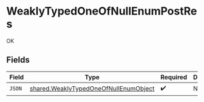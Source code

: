 # WeaklyTypedOneOfNullEnumPostRes

OK


## Fields

| Field                                                                                                 | Type                                                                                                  | Required                                                                                              | Description                                                                                           |
| ----------------------------------------------------------------------------------------------------- | ----------------------------------------------------------------------------------------------------- | ----------------------------------------------------------------------------------------------------- | ----------------------------------------------------------------------------------------------------- |
| `JSON`                                                                                                | [shared.WeaklyTypedOneOfNullEnumObject](../../../pkg/models/shared/weaklytypedoneofnullenumobject.md) | :heavy_check_mark:                                                                                    | N/A                                                                                                   |